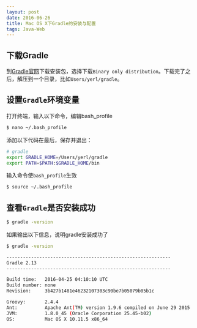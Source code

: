 ```yaml
---
layout: post
date: 2016-06-26
title: Mac OS X下Gradle的安装与配置
tags: Java-Web
---
```


## 下载Gradle
到[Gradle官网](http://gradle.org/download)下载安装包，选择下载`Binary only distribution`。下载完了之后，解压到一个目录，比如`Users/yerl/gradle`。

## 设置`Gradle`环境变量
打开终端，输入以下命令，编辑bash_profile

```bash
$ nano ~/.bash_profile
```
添加以下代码在最后，保存并退出：

```bash
# gradle
export GRADLE_HOME=/Users/yerl/gradle 
export PATH=$PATH:$GRADLE_HOME/bin
```

输入命令使`bash_profile`生效

```bash
$ source ~/.bash_profile
```

## 查看`Gradle`是否安装成功

```bash
$ gradle -version
```
如果输出以下信息，说明gradle安装成功了

```bash
$ gradle -version

------------------------------------------------------------
Gradle 2.13
------------------------------------------------------------

Build time:   2016-04-25 04:10:10 UTC
Build number: none
Revision:     3b427b1481e46232107303c90be7b05079b05b1c

Groovy:       2.4.4
Ant:          Apache Ant(TM) version 1.9.6 compiled on June 29 2015
JVM:          1.8.0_45 (Oracle Corporation 25.45-b02)
OS:           Mac OS X 10.11.5 x86_64
```
